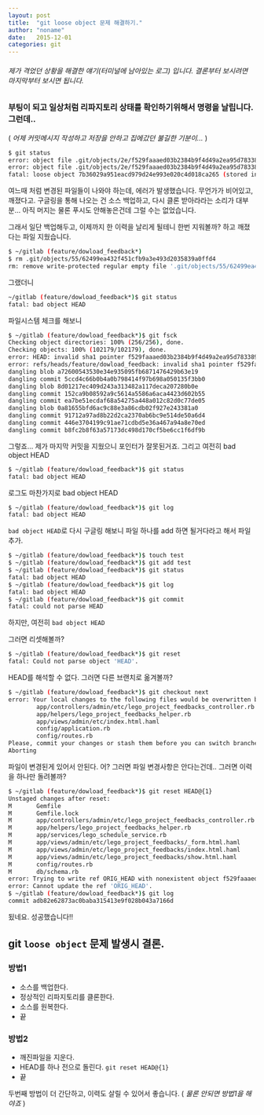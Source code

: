```yaml
---
layout: post
title:  "git loose object 문제 해결하기."
author: "noname"
date:   2015-12-01
categories: git
---
```


###### 제가 격었던 상황을 해결한 얘기(터미널에 남아있는 로그) 입니다. 결론부터 보시려면 마지막부터 보시면 됩니다.

### 부팅이 되고 일상처럼 리파지토리 상태를 확인하기위해서 명령을 날립니다. 그런데..
( *어제 커밋메시지 작성하고 저장을 안하고 집에갔던 불길한 기분이...* )

```bash
$ git status
error: object file .git/objects/2e/f529faaaed03b2384b9f4d49a2ea95d7833894 is empty
error: object file .git/objects/2e/f529faaaed03b2384b9f4d49a2ea95d7833894 is empty
fatal: loose object 7b36029a951eacd979d24e993e020c4d018ca265 (stored in .git/objects/2e/f529faaaed03b2384b9f4d49a2ea95d7833894) is corrupt
```

여느때 처럼 변경된 파일들이 나와야 하는데, 에러가 발생했습니다. 무언가가 비어있고, 깨졌다고.
구글링을 통해 나오는 건 소스 백업하고, 다시 클론 받아라라는 소리가 대부분... 아직 머지는 물론 푸시도 안해놓은건데 그럴 수는 없었습니다.

그래서 일단 백업해두고, 이제까지 한 이력을 날리게 될테니 한번 지워볼까? 하고
깨졌다는 파일 지웠습니다.

```bash
$ ~/gitlab (feature/dowload_feedback*)
$ rm .git/objects/55/62499ea432f451cfb9a3e493d2035839a0ffd4
rm: remove write-protected regular empty file '.git/objects/55/62499ea432f451cfb9a3e493d2035839a0ffd4'? y
```

그랬더니

```bash
~/gitlab (feature/dowload_feedback*)$ git status
fatal: bad object HEAD
```

파일시스템 체크를 해보니

```bash
$ ~/gitlab (feature/dowload_feedback*)$ git fsck
Checking object directories: 100% (256/256), done.
Checking objects: 100% (102179/102179), done.
error: HEAD: invalid sha1 pointer f529faaaed03b2384b9f4d49a2ea95d7833894
error: refs/heads/feature/dowload_feedback: invalid sha1 pointer f529faaaed03b2384b9f4d49a2ea95d7833894
dangling blob a72600543530e34e935095fb6871476429b63e19
dangling commit 5ccd4c66b0b4a0b798414f97b698a050135f3bb0
dangling blob 8d01217ec409d243a313482a117deca207280b0e
dangling commit 152ca9b08592a9c5614a5586a6aca4423d602b55
dangling commit ea7be51ecdaf68a54275a448a012c82d0c77de05
dangling blob 0a81655bfd6ac9c88e3a86cdb02f927e243381a0
dangling commit 91712a97ad8b22d2ca2370ab6bc9e514de50a6d4
dangling commit 446e3704199c91ae71cdbd5e36a467a94a8e70ed
dangling commit b8fc2b8f63a57173dc498d170cf5be6cc1f6df9b
```

그렇죠... 제가 마지막 커밋을 지웠으니 포인터가 잘못된거죠.
그리고 여전히 bad object HEAD

```bash
$ ~/gitlab (feature/dowload_feedback*)$ git status
fatal: bad object HEAD
```

로그도 마찬가지로 bad object HEAD

```bash
$ ~/gitlab (feature/dowload_feedback*)$ git log
fatal: bad object HEAD
```

`bad object HEAD`로 다시 구글링 해보니 파일 하나를 add 하면 될거다라고 해서 파일 추가.

```bash
$ ~/gitlab (feature/dowload_feedback*)$ touch test
$ ~/gitlab (feature/dowload_feedback*)$ git add test
$ ~/gitlab (feature/dowload_feedback*)$ git status
fatal: bad object HEAD
$ ~/gitlab (feature/dowload_feedback*)$ git log
fatal: bad object HEAD
$ ~/gitlab (feature/dowload_feedback*)$ git commit
fatal: could not parse HEAD
```

하지만, 여전히 `bad object HEAD`

그러면 리셋해볼까?

```bash
$ ~/gitlab (feature/dowload_feedback*)$ git reset
fatal: Could not parse object 'HEAD'.
```

HEAD를 해석할 수 없다.
그러면 다른 브랜치로 옮겨볼까?

```bash
$ ~/gitlab (feature/dowload_feedback*)$ git checkout next
error: Your local changes to the following files would be overwritten by checkout:
        app/controllers/admin/etc/lego_project_feedbacks_controller.rb
        app/helpers/lego_project_feedbacks_helper.rb
        app/views/admin/etc/index.html.haml
        config/application.rb
        config/routes.rb
Please, commit your changes or stash them before you can switch branches.
Aborting
```

파일이 변경된게 있어서 안된다. 어?
그러면 파일 변경사항은 안다는건데.. 그러면 이력을 하나만 돌려볼까?

```bash
$ ~/gitlab (feature/dowload_feedback*)$ git reset HEAD@{1}
Unstaged changes after reset:
M       Gemfile
M       Gemfile.lock
M       app/controllers/admin/etc/lego_project_feedbacks_controller.rb
M       app/helpers/lego_project_feedbacks_helper.rb
M       app/services/lego_schedule_service.rb
M       app/views/admin/etc/lego_project_feedbacks/_form.html.haml
M       app/views/admin/etc/lego_project_feedbacks/index.html.haml
M       app/views/admin/etc/lego_project_feedbacks/show.html.haml
M       config/routes.rb
M       db/schema.rb
error: Trying to write ref ORIG_HEAD with nonexistent object f529faaaed03b2384b9f4d49a2ea95d7833894
error: Cannot update the ref 'ORIG_HEAD'.
$ ~/gitlab (feature/dowload_feedback*)$ git log
commit adb82e62873ac0baba315413e9f028b043a7166d
```

됬네요. 성공했습니다!!

## git `loose object` 문제 발생시 결론.
### 방법1
- 소스를 백업한다.
- 정상적인 리파지토리를 클론한다.
- 소스를 원복한다.
- 끝

### 방법2
- 깨진파일을 지운다.
- HEAD를 하나 전으로 돌린다. `git reset HEAD@{1}`
- 끝

두번째 방법이 더 간단하고, 이력도 살릴 수 있어서 좋습니다. ( *물론 안되면 방법1을 해야죠* )
